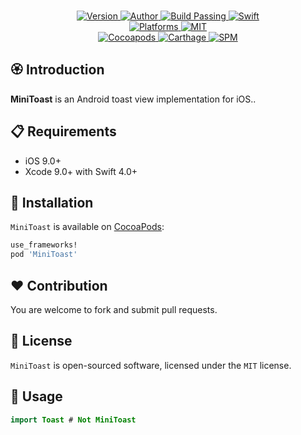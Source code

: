 
<p align="center">
  <!-- <img src="./Assets/MiniToast.png" alt="Oath"> -->
  <br/><a href="https://cocoapods.org/pods/MiniToast">
  <img alt="Version" src="https://img.shields.io/badge/version-1.0.0-brightgreen.svg">
  <img alt="Author" src="https://img.shields.io/badge/author-Meniny-blue.svg">
  <img alt="Build Passing" src="https://img.shields.io/badge/build-passing-brightgreen.svg">
  <img alt="Swift" src="https://img.shields.io/badge/swift-4.0%2B-orange.svg">
  <br/>
  <img alt="Platforms" src="https://img.shields.io/badge/platform-iOS-lightgrey.svg">
  <img alt="MIT" src="https://img.shields.io/badge/license-MIT-blue.svg">
  <br/>
  <img alt="Cocoapods" src="https://img.shields.io/badge/cocoapods-compatible-brightgreen.svg">
  <img alt="Carthage" src="https://img.shields.io/badge/carthage-working%20on-red.svg">
  <img alt="SPM" src="https://img.shields.io/badge/swift%20package%20manager-compatible-brightgreen.svg">
  </a>
</p>

## 🏵 Introduction

**MiniToast** is an Android toast view implementation for iOS..

## 📋 Requirements

- iOS 9.0+
- Xcode 9.0+ with Swift 4.0+

## 📲 Installation

`MiniToast` is available on [CocoaPods](https://cocoapods.org):

```ruby
use_frameworks!
pod 'MiniToast'
```

## ❤️ Contribution

You are welcome to fork and submit pull requests.

## 🔖 License

`MiniToast` is open-sourced software, licensed under the `MIT` license.

## 💫 Usage

```swift
import Toast # Not MiniToast
```
